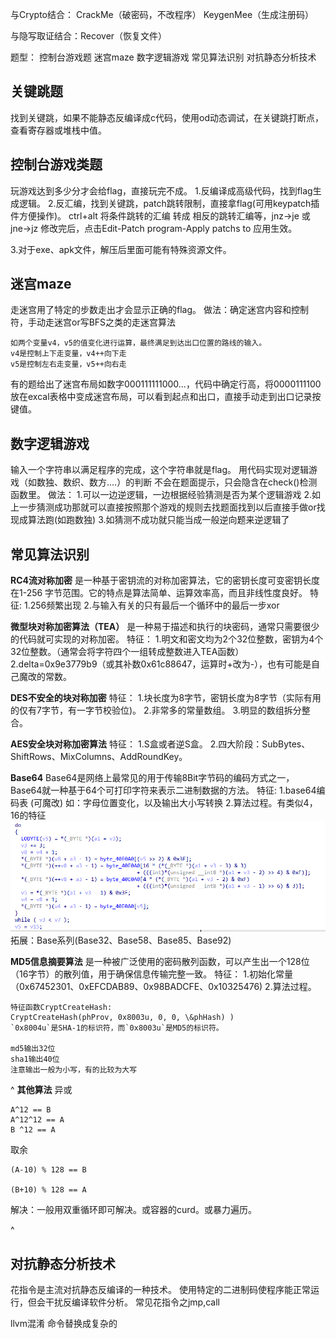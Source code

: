 与Crypto结合：
CrackMe（破密码，不改程序）
KeygenMee（生成注册码）

与隐写取证结合：Recover（恢复文件）

题型：
控制台游戏题
迷宫maze
数字逻辑游戏
常见算法识别
对抗静态分析技术

## **关键跳题**
找到关键跳，如果不能静态反编译成c代码，使用od动态调试，在关键跳打断点，查看寄存器或堆栈中值。

## **控制台游戏类题**
玩游戏达到多少分才会给flag，直接玩完不成。
1.反编译成高级代码，找到flag生成逻辑。
2.反汇编，找到关键跳，patch跳转限制，直接拿flag(可用keypatch插件方便操作)。
ctrl+alt 将条件跳转的汇编 转成 相反的跳转汇编等，jnz->je 或jne->jz
修改完后，点击Edit-Patch program-Apply patchs to 应用生效。

3.对于exe、apk文件，解压后里面可能有特殊资源文件。

## **迷宫maze**
走迷宫用了特定的步数走出才会显示正确的flag。
做法：确定迷宫内容和控制符，手动走迷宫or写BFS之类的走迷宫算法
```
如两个变量v4，v5的值变化进行运算，最终满足到达出口位置的路线的输入。
v4是控制上下走变量，v4++向下走 
v5是控制左右走变量，v5++向右走
```
有的题给出了迷宫布局如数字000111111000...，代码中确定行高，将0000111100放在excal表格中变成迷宫布局，可以看到起点和出口，直接手动走到出口记录按键值。

## **数字逻辑游戏**
输入一个字符串以满足程序的完成，这个字符串就是flag。
用代码实现对逻辑游戏（如数独、数织、数方....）的判断
不会在题面提示，只会隐含在check()检测函数里。
做法：
1.可以一边逆逻辑，一边根据经验猜测是否为某个逻辑游戏
2.如上一步猜测成功那就可以直接按照那个游戏的规则去找题面找到以后直接手做or找现成算法跑(如跑数独)
3.如猜测不成功就只能当成一般逆向题来逆逻辑了

## **常见算法识别**
**RC4流对称加密**
是一种基于密钥流的对称加密算法，它的密钥长度可变密钥长度在1-256 字节范围。它的特点是算法简单、运算效率高，而且非线性度良好。
特征:
1.256频繁出现
2.与输入有关的只有最后一个循环中的最后一步xor


**微型块对称加密算法（TEA）**
是一种易于描述和执行的块密码，通常只需要很少的代码就可实现的对称加密。
特征：
1.明文和密文均为2个32位整数，密钥为4个32位整数。（通常会将字符四个一组转成整数进入TEA函数）2.delta=0x9e3779b9（或其补数0x61c88647，运算时+改为-），也有可能是自己魔改的常数。


**DES不安全的块对称加密**
特征：
1.块长度为8字节，密钥长度为8字节（实际有用的仅有7字节，有一字节校验位)。
2.非常多的常量数组。
3.明显的数组拆分整合。

**AES安全块对称加密算法**
特征：
1.S盒或者逆S盒。
2.四大阶段：SubBytes、ShiftRows、MixColumns、AddRoundKey。

**Base64**
Base64是网络上最常见的用于传输8Bit字节码的编码方式之一，Base64就一种基于64个可打印字符来表示二进制数据的方法。
特征:
1.base64编码表 (可魔改) 如：字母位置变化，以及输出大小写转换
2.算法过程。有类似4，16的特征
![](.topwrite/assets/image_1732517240476.png)
拓展：Base系列(Base32、Base58、Base85、Base92)

**MD5信息摘要算法**
是一种被广泛使用的密码散列函数，可以产生出一个128位（16字节）的散列值，用于确保信息传输完整一致。
特征：
1.初始化常量（0x67452301、0xEFCDAB89、0x98BADCFE、0x10325476)
2.算法过程。
```
特征函数CryptCreateHash:
CryptCreateHash(phProv, 0x8003u, 0, 0, \&phHash) )
`0x8004u`是SHA-1的标识符，而`0x8003u`是MD5的标识符。

md5输出32位
sha1输出40位
注意输出一般为小写，有的比较为大写
```

^
**其他算法**
异或
```
A^12 == B
A^12^12 == A
B ^12 == A
```
取余
```
(A-10) % 128 == B

(B+10) % 128 == A
```

解决：一般用双重循环即可解决。或容器的curd。或暴力遍历。

^
## **对抗静态分析技术**

花指令是主流对抗静态反编译的一种技术。
使用特定的二进制码使程序能正常运行，但会干扰反编译软件分析。
常见花指令之jmp,call

llvm混淆
命令替换成复杂的

